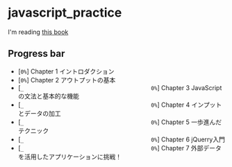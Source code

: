 # javascript_practice

I'm reading [this book](www.amazon.co.jp/dp/4815601577)

## Progress bar


- [``0%``] Chapter 1 イントロダクション
- [``0%``] Chapter 2 アウトプットの基本
- [``_                                         0%``] Chapter 3 JavaScriptの文法と基本的な機能
- [``_                                         0%``] Chapter 4 インプットとデータの加工
- [``_                                         0%``] Chapter 5 一歩進んだテクニック
- [``_                                         0%``] Chapter 6 jQuerry入門
- [``_                                         0%``] Chapter 7 外部データを活用したアプリケーションに挑戦！


